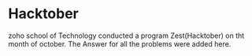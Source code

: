 # Hacktober
zoho school of Technology conducted a program Zest(Hacktober) on tht month of october.
The Answer for all the problems were added here. 
